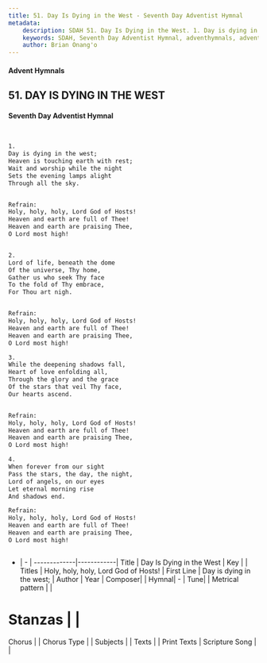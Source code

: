 ```yaml
---
title: 51. Day Is Dying in the West - Seventh Day Adventist Hymnal
metadata:
    description: SDAH 51. Day Is Dying in the West. 1. Day is dying in the west; Heaven is touching earth with rest; Wait and worship while the night Sets the evening lamps alight Through all the sky. 
    keywords: SDAH, Seventh Day Adventist Hymnal, adventhymnals, advent hymnals, Day Is Dying in the West, Day is dying in the west; ,Holy, holy, holy, Lord God of Hosts!
    author: Brian Onang'o
---
```


#### Advent Hymnals
## 51. DAY IS DYING IN THE WEST
#### Seventh Day Adventist Hymnal

```txt


1.
Day is dying in the west;
Heaven is touching earth with rest;
Wait and worship while the night
Sets the evening lamps alight
Through all the sky.


Refrain:
Holy, holy, holy, Lord God of Hosts!
Heaven and earth are full of Thee!
Heaven and earth are praising Thee,
O Lord most high!


2.
Lord of life, beneath the dome
Of the universe, Thy home,
Gather us who seek Thy face
To the fold of Thy embrace,
For Thou art nigh.


Refrain:
Holy, holy, holy, Lord God of Hosts!
Heaven and earth are full of Thee!
Heaven and earth are praising Thee,
O Lord most high!

3.
While the deepening shadows fall,
Heart of love enfolding all,
Through the glory and the grace
Of the stars that veil Thy face,
Our hearts ascend.


Refrain:
Holy, holy, holy, Lord God of Hosts!
Heaven and earth are full of Thee!
Heaven and earth are praising Thee,
O Lord most high!

4.
When forever from our sight
Pass the stars, the day, the night,
Lord of angels, on our eyes
Let eternal morning rise
And shadows end.

Refrain:
Holy, holy, holy, Lord God of Hosts!
Heaven and earth are full of Thee!
Heaven and earth are praising Thee,
O Lord most high!



```

- |   -  |
-------------|------------|
Title | Day Is Dying in the West |
Key |  |
Titles | Holy, holy, holy, Lord God of Hosts! |
First Line | Day is dying in the west; |
Author | 
Year | 
Composer|  |
Hymnal|  - |
Tune|  |
Metrical pattern | |
# Stanzas |  |
Chorus |  |
Chorus Type |  |
Subjects |  |
Texts |  |
Print Texts | 
Scripture Song |  |
  
